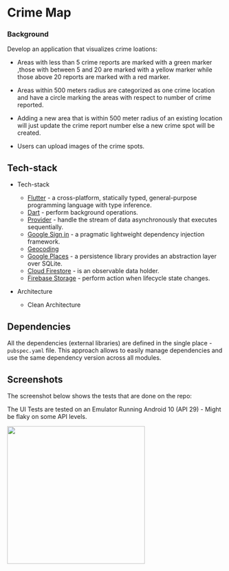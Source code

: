 # Crime Map

### Background

Develop an application that visualizes crime loations:

* Areas with less than 5 crime reports are marked with a green marker ,those with between 5 and 20 are marked with a yellow marker while those above 20 reports are marked with a red marker.

* Areas within 500 meters radius are categorized as one crime location and have a circle marking the areas with respect to number of crime reported.

* Adding a new area that is within 500 meter radius of an existing location will just update the crime report number else a new crime spot will be created.

* Users can upload images of the crime spots.


## Tech-stack

* Tech-stack
    * [Flutter](https://kotlinlang.org/) - a cross-platform, statically typed, general-purpose programming language with type inference.
    * [Dart](https://kotlinlang.org/docs/reference/coroutines-overview.html) - perform background operations.
    * [Provider](https://kotlinlang.org/docs/reference/coroutines/flow.html) - handle the stream of data asynchronously that executes sequentially.
    * [Google Sign in](https://insert-koin.io/) - a pragmatic lightweight dependency injection framework.
    * [Geocoding](https://developer.android.com/jetpack)
    * [Google Places](https://developer.android.com/topic/libraries/architecture/room) - a persistence library provides an abstraction layer over SQLite.
    * [Cloud Firestore](https://developer.android.com/topic/libraries/architecture/livedata) - is an observable data holder.
    * [Firebase Storage](https://developer.android.com/topic/libraries/architecture/lifecycle) - perform action when lifecycle state changes.
    

* Architecture
    * Clean Architecture

## Dependencies

All the dependencies (external libraries) are defined in the single place - `pubspec.yaml` file. This approach allows to easily manage dependencies and use the same dependency version across all modules.

## Screenshots

The screenshot below shows the tests that are done on the repo:


The UI Tests are tested on an Emulator Running Android 10 (API 29) - Might be flaky on some API levels.

<img src="https://github.com/jumaallan/justeat/blob/develop/screenshots/ui_tests.gif" width="320"/>


